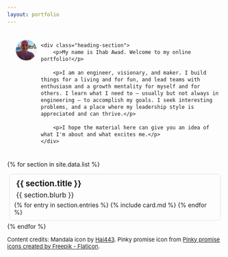 ```yaml
---
layout: portfolio
---
```


<style type="text/css">
    .section {
        border-width: 1px;
        border-color: #e0e0e0;
        border-style: solid;
        border-radius: 7px;
        padding: 10px;
        margin: 5px;
    }

    .section-container {
        display: flex;
        flex-wrap: wrap;
    }

    .heading {
        padding: 10px;
        display: flex;
    }

    .heading-section {
        padding: 10px;
    }

    .section-title {
        font-size: 14pt;
        font-weight: bold;
        padding-left: 5px;
    }

    .section-blurb {
        font-size: 12pt;
        padding-left: 5px;
        padding-top: 5px;
        padding-bottom: 5px;
    }
</style>

<div class="heading">
    <div class="heading-section">
        <img src="ihab-awad.png" width="300px">
    </div>

    <div class="heading-section">
        <p>My name is Ihab Awad. Welcome to my online portfolio!</p>

        <p>I am an engineer, visionary, and maker. I build things for a living and for fun, and lead teams with enthusiasm and a growth mentality for myself and for others. I learn what I need to – usually but not always in engineering – to accomplish my goals. I seek interesting problems, and a place where my leadership style is appreciated and can thrive.</p>

        <p>I hope the material here can give you an idea of what I'm about and what excites me.</p>
    </div>
</div>

{% for section in site.data.list %}
  <div class="section">
    <div class="section-title">{{ section.title }}</div>
    <div class="section-blurb">{{ section.blurb }}</div>
    <div class="section-container">
      {% for entry in section.entries %}
        {% include card.md %}
      {% endfor %}
    </div>
  </div>
{% endfor %}

<p></p>

<p style="font-size: small">Content credits: Mandala icon by <a href="https://pixabay.com/users/hai443-39753619/">Hai443</a>. Pinky promise icon from <a href="https://www.flaticon.com/free-icons/pinky-promise" title="pinky promise icons">Pinky promise icons created by Freepik - Flaticon</a>.</p>


